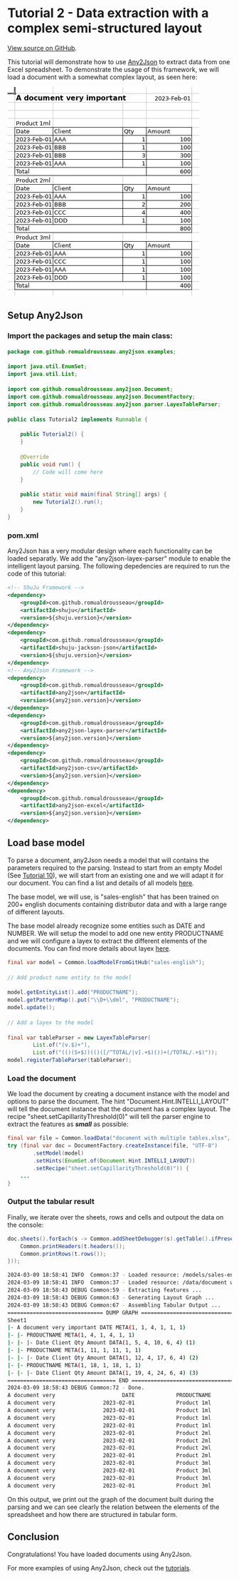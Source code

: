 # Tutorial 2 - Data extraction with a complex semi-structured layout

[View source on GitHub](https://github.com/RomualdRousseau/Any2Json-Examples).

This tutorial will demonstrate how to use [Any2Json](https://github.com/RomualdRousseau/Any2Json) to extract data from
one Excel spreadsheet. To demonstrate the usage of this framework, we will load a document with a somewhat complex
layout, as seen here:

![document with multiple tables](images/tutorial2_data.png)

## Setup Any2Json

### Import the packages and setup the main class:

```java
package com.github.romualdrousseau.any2json.examples;

import java.util.EnumSet;
import java.util.List;

import com.github.romualdrousseau.any2json.Document;
import com.github.romualdrousseau.any2json.DocumentFactory;
import com.github.romualdrousseau.any2json.parser.LayexTableParser;

public class Tutorial2 implements Runnable {

    public Tutorial2() {
    }

    @Override
    public void run() {
        // Code will come here
    }

    public static void main(final String[] args) {
        new Tutorial2().run();
    }
}
```

### pom.xml

Any2Json has a very modular design where each functionality can be loaded separatly. We add the "any2json-layex-parser"
module to enable the intelligent layout parsing. The following depedencies are required to run the code of this tutorial:

```xml
<!-- ShuJu Framework -->
<dependency>
    <groupId>com.github.romualdrousseau</groupId>
    <artifactId>shuju</artifactId>
    <version>${shuju.version}</version>
</dependency>
<dependency>
    <groupId>com.github.romualdrousseau</groupId>
    <artifactId>shuju-jackson-json</artifactId>
    <version>${shuju.version}</version>
</dependency>
<!-- Any2Json Framework -->
<dependency>
    <groupId>com.github.romualdrousseau</groupId>
    <artifactId>any2json</artifactId>
    <version>${any2json.version}</version>
</dependency>
<dependency>
    <groupId>com.github.romualdrousseau</groupId>
    <artifactId>any2json-layex-parser</artifactId>
    <version>${any2json.version}</version>
</dependency>
<dependency>
    <groupId>com.github.romualdrousseau</groupId>
    <artifactId>any2json-csv</artifactId>
    <version>${any2json.version}</version>
</dependency>
<dependency>
    <groupId>com.github.romualdrousseau</groupId>
    <artifactId>any2json-excel</artifactId>
    <version>${any2json.version}</version>
</dependency>
```

## Load base model

To parse a document, any2Json needs a model that will contains the parameters required to the parsing. Instead to start
from an empty Model (See [Tutorial 10](tutorial_10.md)), we will start from an existing one and we will adapt it for our
document. You can find a list and details of all models [here](https://github.com/RomualdRousseau/Any2Json-Models/).

The base model, we will use, is "sales-english" that has been trained on 200+ english documents containing distributor
data and with a large range of different layouts.

The base model already recognize some entities such as DATE and NUMBER. We will setup the model to add one new entity
PRODUCTNAME and we will configure a layex to extract the different elements of the documents. You can find more details
about layex [here](white_papers.md).


```java
final var model = Common.loadModelFromGitHub("sales-english");

// Add product name entity to the model

model.getEntityList().add("PRODUCTNAME");
model.getPatternMap().put("\\D+\\dml", "PRODUCTNAME");
model.update();

// Add a layex to the model

final var tableParser = new LayexTableParser(
        List.of("(v.$)+"),
        List.of("(()(S+$))(()([/^TOTAL/|v].+$)())+(/TOTAL/.+$)"));
model.registerTableParser(tableParser);
```

### Load the document

We load the document by creating a document instance with the model and options to parse the document. The hint
"Document.Hint.INTELLI_LAYOUT" will tell the document instance that the document has a complex layout. The recipe
"sheet.setCapillarityThreshold(0)" will tell the parser engine to extract the features as ***small*** as possible:

```java
final var file = Common.loadData("document with multiple tables.xlsx", this.getClass());
try (final var doc = DocumentFactory.createInstance(file, "UTF-8")
        .setModel(model)
        .setHints(EnumSet.of(Document.Hint.INTELLI_LAYOUT))
        .setRecipe("sheet.setCapillarityThreshold(0)")) {
    ...
}
```

### Output the tabular result

Finally, we iterate over the sheets, rows and cells and outpout the data on the console:

```java
doc.sheets().forEach(s -> Common.addSheetDebugger(s).getTable().ifPresent(t -> {
    Common.printHeaders(t.headers());
    Common.printRows(t.rows());
}));
```

```bash
2024-03-09 18:58:41 INFO  Common:37 - Loaded resource: /models/sales-english.json
2024-03-09 18:58:41 INFO  Common:37 - Loaded resource: /data/document with multiple tables.xlsx
2024-03-09 18:58:43 DEBUG Common:59 - Extracting features ...
2024-03-09 18:58:43 DEBUG Common:63 - Generating Layout Graph ...
2024-03-09 18:58:43 DEBUG Common:67 - Assembling Tabular Output ...
============================== DUMP GRAPH ===============================
Sheet1
|- A document very important DATE META(1, 1, 4, 1, 1, 1)
|- |- PRODUCTNAME META(1, 4, 1, 4, 1, 1)
|- |- |- Date Client Qty Amount DATA(1, 5, 4, 10, 6, 4) (1)
|- |- PRODUCTNAME META(1, 11, 1, 11, 1, 1)
|- |- |- Date Client Qty Amount DATA(1, 12, 4, 17, 6, 4) (2)
|- |- PRODUCTNAME META(1, 18, 1, 18, 1, 1)
|- |- |- Date Client Qty Amount DATA(1, 19, 4, 24, 6, 4) (3)
================================== END ==================================
2024-03-09 18:58:43 DEBUG Common:72 - Done.
A document very                     DATE             PRODUCTNAME                  Client                     Qty                  Amount
A document very               2023-02-01             Product 1ml                     AAA                       1                     100
A document very               2023-02-01             Product 1ml                     BBB                       1                     100
A document very               2023-02-01             Product 1ml                     BBB                       3                     300
A document very               2023-02-01             Product 1ml                     AAA                       1                     100
A document very               2023-02-01             Product 2ml                     AAA                       1                     100
A document very               2023-02-01             Product 2ml                     BBB                       2                     200
A document very               2023-02-01             Product 2ml                     CCC                       4                     400
A document very               2023-02-01             Product 2ml                     DDD                       1                     100
A document very               2023-02-01             Product 3ml                     AAA                       1                     100
A document very               2023-02-01             Product 3ml                     CCC                       1                     100
A document very               2023-02-01             Product 3ml                     AAA                       1                     100
A document very               2023-02-01             Product 3ml                     DDD                       1                     100
```

On this output, we print out the graph of the document built during the parsing and we can see clearly the relation
between the elements of the spreadsheet and how there are structured in tabular form.

## Conclusion

Congratulations! You have loaded documents using Any2Json.

For more examples of using Any2Json, check out the [tutorials](index.md).
